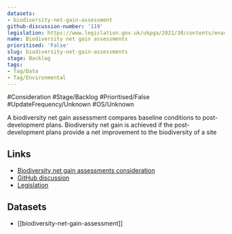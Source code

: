 ```yaml
---
datasets:
- biodiversity-net-gain-assessment
github-discussion-number: '119'
legislation: https://www.legislation.gov.uk/ukpga/2021/30/contents/enacted
name: Biodiversity net gain assessments
prioritised: 'False'
slug: biodiversity-net-gain-assessments
stage: Backlog
tags:
- Tag/Data
- Tag/Environmental
---
```


#Consideration #Stage/Backlog #Prioritised/False #UpdateFrequency/Unknown #OS/Unknown

A biodiversity net gain assessment compares baseline conditions to post-development plans. Biodiversity net gain is achieved if the post-development plans provide a net improvement to the biodiversity of a site

## Links

* [Biodiversity net gain assessments consideration](https://design.planning.data.gov.uk/planning-consideration/biodiversity-net-gain-assessments)
* [GitHub discussion](https://github.com/digital-land/data-standards-backlog/discussions/119)
* [Legislation](https://www.legislation.gov.uk/ukpga/2021/30/contents/enacted)

## Datasets

* [[biodiversity-net-gain-assessment]]